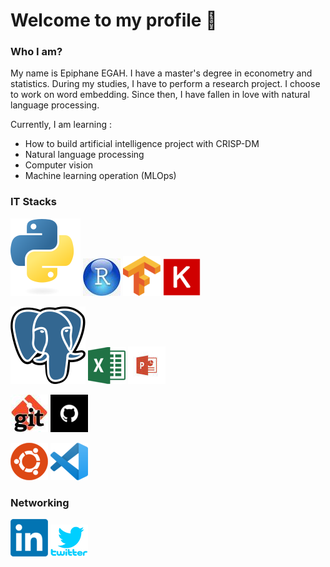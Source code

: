 # Welcome to my profile 👋
### Who I am?
My name is Epiphane EGAH. I have a master's degree in econometry and statistics. During my studies, I have to perform a research project. I choose to work on word embedding. Since then, I have fallen in love with natural language processing.

Currently, I am learning :
- How to build artificial intelligence project with CRISP-DM
- Natural language processing 
- Computer vision 
- Machine learning operation (MLOps)

### IT Stacks
 ![Alt text](img/Python.svg)  ![Alt text](img/R.jpeg) ![Alt text](img/Tensorflow_logo.svg.png) ![Alt text](img/Keras.png) 

 
 ![Alt text](img/Postgresql.svg) ![Alt text](img/excel.png) ![Alt text](img/powerpoint.jpeg)
 
 ![Alt text](img/git.jpeg) ![Alt text](img/github.png) 

 ![Alt text](img/ubuntu.png) ![Alt text](img/vsc.png)
 
 ### Networking
 [![all text](img/in.png)](https://www.linkedin.com/in/egahepiphane/)
 [![all text](img/twitter.png)](https://twitter.com/egahepiphane)

 <!--### STACKS I WANT TO LEARN--
